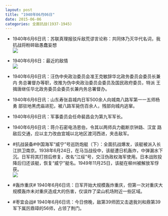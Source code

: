 ```yaml
---
layout: post
title: "1940年06月06日"
date: 2015-06-06
categories: 全面抗战(1937-1945)
---
```


<meta name="referrer" content="no-referrer" />

- 1940年6月6日讯：苏联真理报驳斥敌荒谬言论称：共同体乃灭华代名词，我抗战将粉碎敌愚蠢妄想 <br/><img src="https://ww2.sinaimg.cn/large/aca367d8jw1esuq6wmta8j20kk0e7tb5.jpg" />

- 1940年6月6日：最近的敌情 <br/><img src="https://ww2.sinaimg.cn/large/aca367d8jw1esuogh1jfpj211g0gwn3g.jpg" />

- 1940年6月6日讯：汪伪中央政治委员会准王克敏辞华北政务委员会委员长兼内 务总署督办等职，改推为伪中央政治委员会委员及国民政府委员，特派 王揖唐继任华北政务委员会委员长兼内务总署督办。 

- 1940年6月6日讯：山东寿张县城内日军500余人向城南八路军第一一五师杨勇 部驻地黑虎庙进犯，被八路军毙伤百余人，残部向城内逃窜。 

- 1940年6月6日讯：军事委员会任命裴昌会为第九军军长。  

- 1940年6月6日讯：蒋介石密电汤恩伯，令其以两师兵力截断京钟路、汉宜 路敌后交通，应以主力改由宜城以北地区渡河西进，夹击敌军。 

- #抗战装备#中国海军“威宁”号巡防炮艇（下）：全面抗战爆发，该艇被派入长江拱卫南京。1938年6月24日，在马当战役中，该艇遭日机轰炸，中弹漏水下沉。日军将其打捞后修复，改名“江绥”号，交汪伪政权海军使用。日本战败投降后归还该艇，恢复“威宁”艇名。1949年11月25日，该艇在柳州被解放军俘获。 <br/><img src="https://ww4.sinaimg.cn/large/aca367d8jw1esu52ri7s3j20m80f4gp4.jpg" />

- #轰炸重庆# 1940年6月6日讯：日军开始大规模轰炸重庆，但第一次对重庆大规模轰炸未对重庆造成大的伤害，仅误炸了梁山机场附近一些区域。 

- #枣宜会战# 1940年6月6日讯：今日傍晚，敌第39师团又击退我刘和鼎第39军下属厉鼎璋的56师，占领了荆门。 

